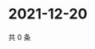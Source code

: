 # 2021-12-20

共 0 条

<!-- BEGIN WEIBO -->
<!-- 最后更新时间 Mon Dec 20 2021 12:20:26 GMT+0800 (China Standard Time) -->

<!-- END WEIBO -->
